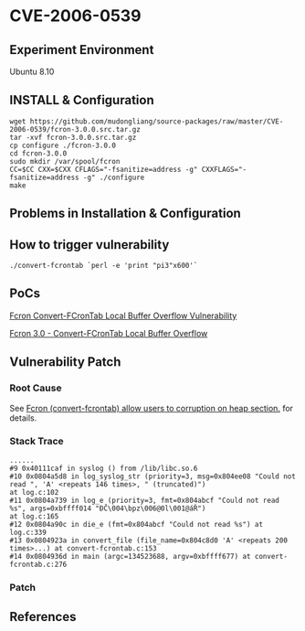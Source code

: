 # CVE-2006-0539

## Experiment Environment

Ubuntu 8.10

## INSTALL & Configuration

```
wget https://github.com/mudongliang/source-packages/raw/master/CVE-2006-0539/fcron-3.0.0.src.tar.gz
tar -xvf fcron-3.0.0.src.tar.gz
cp configure ./fcron-3.0.0
cd fcron-3.0.0
sudo mkdir /var/spool/fcron
CC=$CC CXX=$CXX CFLAGS="-fsanitize=address -g" CXXFLAGS="-fsanitize=address -g" ./configure
make
```

## Problems in Installation & Configuration


## How to trigger vulnerability

```
./convert-fcrontab `perl -e 'print "pi3"x600'`
```

## PoCs

[Fcron Convert-FCronTab Local Buffer Overflow Vulnerability](https://www.securityfocus.com/bid/16467/exploit)

[Fcron 3.0 - Convert-FCronTab Local Buffer Overflow](https://www.exploit-db.com/exploits/27159/)

## Vulnerability Patch

### Root Cause

See [Fcron (convert-fcrontab) allow users to corruption on heap section.](https://www.securityfocus.com/archive/1/archive/1/423697/100/0/threaded) for details.

### Stack Trace

```
......
#9 0x40111caf in syslog () from /lib/libc.so.6
#10 0x0804a5d8 in log_syslog_str (priority=3, msg=0x804ee08 "Could not read ", 'A' <repeats 146 times>, " (truncated)")
at log.c:102
#11 0x0804a739 in log_e (priority=3, fmt=0x804abcf "Could not read %s", args=0xbffff014 "ĐČ\004\bpz\006@0l\001@áŘ")
at log.c:165
#12 0x0804a90c in die_e (fmt=0x804abcf "Could not read %s") at log.c:339
#13 0x0804923a in convert_file (file_name=0x804c8d0 'A' <repeats 200 times>...) at convert-fcrontab.c:153
#14 0x0804936d in main (argc=134523688, argv=0xbffff677) at convert-fcrontab.c:276
```

### Patch

## References
